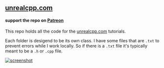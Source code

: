 ## [unrealcpp.com](https://unrealcpp.com/)

#### support the repo on [Patreon](https://www.patreon.com/harrisonmcguire)

This repo holds all the code for the [unrealcpp.com](https://unrealcpp.com/) tutorials.

Each folder is desigend to be its own class. I have some files that are `.txt` to prevent errors while I work locally. So if there is a `.txt` file it's typically meant to be a `.h` or `.cpp` file.

[![screenshot](https://res.cloudinary.com/several-levels/image/upload/v1513967509/screenshot_r4yrhw.png "screenshot")](https://unrealcpp.com)